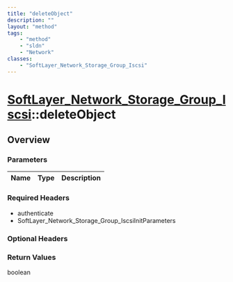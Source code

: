 ```yaml
---
title: "deleteObject"
description: ""
layout: "method"
tags:
    - "method"
    - "sldn"
    - "Network"
classes:
    - "SoftLayer_Network_Storage_Group_Iscsi"
---
```

# [SoftLayer_Network_Storage_Group_Iscsi](/reference/services/SoftLayer_Network_Storage_Group_Iscsi)::deleteObject




## Overview 


### Parameters 
|Name | Type | Description |
| --- | --- | --- |


### Required Headers
* authenticate
* SoftLayer_Network_Storage_Group_IscsiInitParameters

### Optional Headers

### Return Values
boolean

